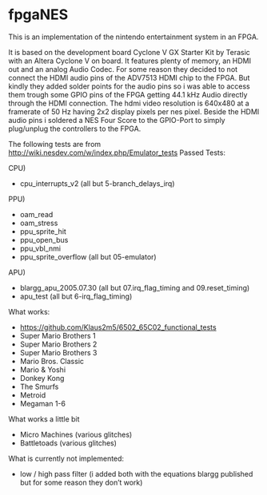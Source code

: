 # fpgaNES

This is an implementation of the nintendo entertainment system in an FPGA.

It is based on the development board Cyclone V GX Starter Kit by Terasic with an
Altera Cyclone V on board. It features plenty of memory, an HDMI out and an analog
Audio Codec. For some reason they decided to not connect the HDMI audio pins of the
ADV7513 HDMI chip to the FPGA. But kindly they added solder points for the audio pins
so i was able to access them trough some GPIO pins of the FPGA getting 44.1 kHz Audio
directly through the HDMI connection. The hdmi video resolution is 640x480 at a
framerate of 50 Hz having 2x2 display pixels per nes pixel. Beside the HDMI audio pins i
soldered a NES Four Score to the GPIO-Port to simply plug/unplug the controllers to the
FPGA.

The following tests are from http://wiki.nesdev.com/w/index.php/Emulator_tests
Passed Tests:

CPU)
- cpu_interrupts_v2 (all but 5-branch_delays_irq)

PPU)
- oam_read
- oam_stress
- ppu_sprite_hit
- ppu_open_bus
- ppu_vbl_nmi
- ppu_sprite_overflow (all but 05-emulator)

APU)
- blargg_apu_2005.07.30 (all but 07.irq_flag_timing and 09.reset_timing)
- apu_test (all but 6-irq_flag_timing)

What works:

- https://github.com/Klaus2m5/6502_65C02_functional_tests
- Super Mario Brothers 1
- Super Mario Brothers 2
- Super Mario Brothers 3
- Mario Bros. Classic
- Mario & Yoshi
- Donkey Kong
- The Smurfs
- Metroid
- Megaman 1-6


What works a little bit

- Micro Machines (various glitches)
- Battletoads (various glitches)


What is currently not implemented:

- low / high pass filter (i added both with the equations blargg published but for some reason they don’t work)
